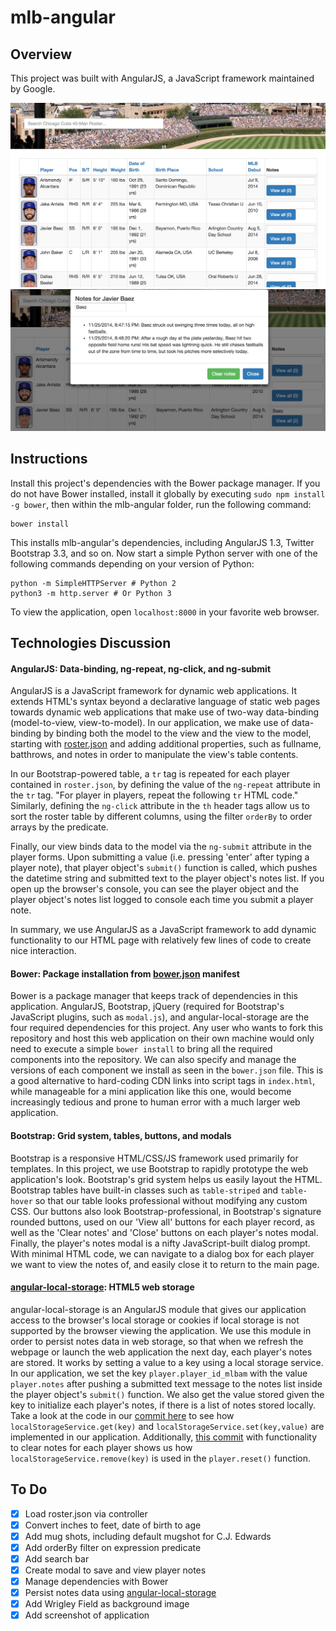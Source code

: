 # mlb-angular

## Overview
This project was built with AngularJS, a JavaScript framework maintained by Google.

![Screenshot1](images/screenshot1.png)
![Screenshot2](images/screenshot2.png)

## Instructions
Install this project's dependencies with the Bower package manager. If you do not have Bower installed, install it globally by executing ```sudo npm install -g bower```, then within the mlb-angular folder, run the following command:
```
bower install
```
This installs mlb-angular's dependencies, including AngularJS 1.3, Twitter Bootstrap 3.3, and so on. Now start a simple Python server with one of the following commands depending on your version of Python:
```
python -m SimpleHTTPServer # Python 2
python3 -m http.server # Or Python 3
```
To view the application, open ```localhost:8000``` in your favorite web browser.

## Technologies Discussion
#### AngularJS: Data-binding, ng-repeat, ng-click, and ng-submit
AngularJS is a JavaScript framework for dynamic web applications. It extends HTML's syntax beyond a declarative language of static web pages towards dynamic web applications that make use of two-way data-binding (model-to-view, view-to-model). In our application, we make use of data-binding by binding both the model to the view and the view to the model, starting with [roster.json](roster.json) and adding additional properties, such as fullname, batthrows, and notes in order to manipulate the view's table contents.

In our Bootstrap-powered table, a ```tr``` tag is repeated for each player contained in ```roster.json```, by defining the value of the ```ng-repeat``` attribute in the ```tr``` tag. "For player in players, repeat the following ```tr``` HTML code." Similarly, defining the ```ng-click``` attribute in the ```th``` header tags allow us to sort the roster table by different columns, using the filter ```orderBy``` to order arrays by the predicate.

Finally, our view binds data to the model via the ```ng-submit``` attribute in the player forms. Upon submitting a value (i.e. pressing 'enter' after typing a player note), that player object's ```submit()``` function is called, which pushes the datetime string and submitted text to the player object's notes list. If you open up the browser's console, you can see the player object and the player object's notes list logged to console each time you submit a player note.

In summary, we use AngularJS as a JavaScript framework to add dynamic functionality to our HTML page with relatively few lines of code to create nice interaction.

#### Bower: Package installation from [bower.json](bower.json) manifest
Bower is a package manager that keeps track of dependencies in this application. AngularJS, Bootstrap, jQuery (required for Bootstrap's JavaScript plugins, such as ```modal.js```), and angular-local-storage are the four required dependencies for this project. Any user who wants to fork this repository and host this web application on their own machine would only need to execute a simple ```bower install``` to bring all the required components into the repository. We can also specify and manage the versions of each component we install as seen in the ```bower.json``` file. This is a good alternative to hard-coding CDN links into script tags in ```index.html```, while manageable for a mini application like this one, would become increasingly tedious and prone to human error with a much larger web application.

#### Bootstrap: Grid system, tables, buttons, and modals
Bootstrap is a responsive HTML/CSS/JS framework used primarily for templates. In this project, we use Bootstrap to rapidly prototype the web application's look. Bootstrap's grid system helps us easily layout the HTML. Bootstrap tables have built-in classes such as ```table-striped``` and ```table-hover``` so that our table looks professional without modifying any custom CSS. Our buttons also look Bootstrap-professional, in Bootstrap's signature rounded buttons, used on our 'View all' buttons for each player record, as well as the 'Clear notes' and 'Close' buttons on each player's notes modal. Finally, the player's notes modal is a nifty JavaScript-built dialog prompt. With minimal HTML code, we can navigate to a dialog box for each player we want to view the notes of, and easily close it to return to the main page.

#### [angular-local-storage](https://github.com/grevory/angular-local-storage): HTML5 web storage
angular-local-storage is an AngularJS module that gives our application access to the browser's local storage or cookies if local storage is not supported by the browser viewing the application. We use this module in order to persist notes data in web storage, so that when we refresh the webpage or launch the web application the next day, each player's notes are stored. It works by setting a value to a key using a local storage service. In our application, we set the key ```player.player_id_mlbam``` with the value ```player.notes``` after pushing a submitted text message to the notes list inside the player object's ```submit()``` function. We also get the value stored given the key to initialize each player's notes, if there is a list of notes stored locally. Take a look at the code in our [commit here](https://github.com/albertlyu/interview-developer/commit/8ce38e170b009b2504ecf629c6ddba2596320303) to see how ```localStorageService.get(key)``` and ```localStorageService.set(key,value)``` are implemented in our application. Additionally, [this commit](https://github.com/albertlyu/interview-developer/commit/7ee5df4dc7bc5dfdfc7490a87f17fa630b116183) with functionality to clear notes for each player shows us how ```localStorageService.remove(key)``` is used in the ```player.reset()``` function.

## To Do
- [x] Load roster.json via controller
- [x] Convert inches to feet, date of birth to age
- [x] Add mug shots, including default mugshot for C.J. Edwards
- [x] Add orderBy filter on expression predicate
- [x] Add search bar
- [x] Create modal to save and view player notes
- [x] Manage dependencies with Bower
- [x] Persist notes data using [angular-local-storage](https://github.com/grevory/angular-local-storage)
- [x] Add Wrigley Field as background image
- [x] Add screenshot of application